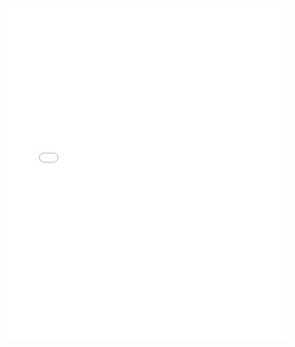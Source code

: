 <iframe id="igraph" scrolling="no" style="border:none;" seamless="seamless" src="gantt/kindertotenlieder_03_wenn_dein_mutterlein.html" height="600" width="100%"></iframe>